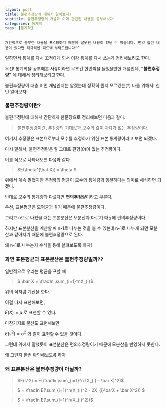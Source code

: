 ```yaml
---
layout: post
title: 불편추정량에 대해서 알아보자!
subtitle: 불편추정량의 개념과 이에 관련된 내용을 공부해보자!
categories: 통계학
tags: [통계학]
---
```


`개인적으로 공부한 내용을 포스팅하기 때문에 잘못된 내용이 있을 수 있습니다. 만약 틀린 내용이 있다면 적극적인 피드백 부탁드립니다^^`

일하면서 통계를 다시 끄적이게 되서 이왕 통계를 다시 쓰는거 정리해보려고 한다.

우선! 통계학을 공부해본 사람이라면 무조건 한번씩을 들었을만한 개념인데, **"불편추정량"** 에 대해서 정리해보려고 한다.

불편추정량이 대충 어떤 개념인지는 알겠는데 정확히 뭔지 모르겠는(?) 나를 위해서! 한번 알아보자!


### 불편추정량이란?

불편추정량에 대해서 간단하게 한문장으로 정리해보면 다음과 같다.

> 불편추정량이란, 추정량의 기대값과 모수의 값이 차이가 없는 추정량이다.

여기서 추정량은 표본으로부터 모수를 추정하기 위한 표본 통계량이라고 보면 되겠다.

다시 말해서, 불편추정량은 말 그대로 편향($\theta$)이 없는 추정량이다.

이를 식으로 나타내보면 다음과 같다.

> $E(\theta^(\hat X)) = \theta $

위에서 계속 말했지만 추정량의 평균이 모수의 통계량과 동일하다는 의미로 해석하면 되겠다.

반대로 모수의 통계량과 다르다면 **편의추정량**이라고 부른다.

우선, 표본평균은 모평균과 같기 때문에 불편추정량이다.

그리고 n으로 나눴을 때는 표본분산은 모분산과 다르기 때문에 편의추정량이다.

하지만 표본분산을 계산할 때 n-1로 나누는 것을 볼 수 있는데 n-1로 나누게 되면 모분산과 같아지기 때문에 불편추정량으로 된다.

왜 n-1로 나누는지 수식을 통해 살펴보도록 하자!


### 과연 표본평균과 표본분산은 불편추정량일까??

일반적으로 우리는 평균을 구할 때

> $ \bar X = \frac1n \sum_{i=1}^nX_{i}$

위의 식처럼 계산을 한다.

이걸 다시 표현해보면, 

$E(\bar X) = \mu$ 로 표현할 수 있다.

마찬가지로 분산도 표현해보면

$E(s^2) = \sigma^2$ 와 같이 표현할 수 있을 것이다.

그런데 위에서 말했듯이 표본분산은 편의추정량이기 때문에 모분산을 반영하지 못한다.

왜 그런지 한번 확인해보도록 하자


### 왜 표본분산은 불편추정량이 아닐까?

> $E(s^2) = E(\frac1n \sum_{i=1}^n (X_{i} - \bar X)^2)$

> $ = \frac1n E(\sum_{i=1}^n(X_{i}^2 - 2X_{i}\barX + \bar X^2)) $

> $ = \frac1n E(\sum_{i=1}^n(X_{i}^2))$
